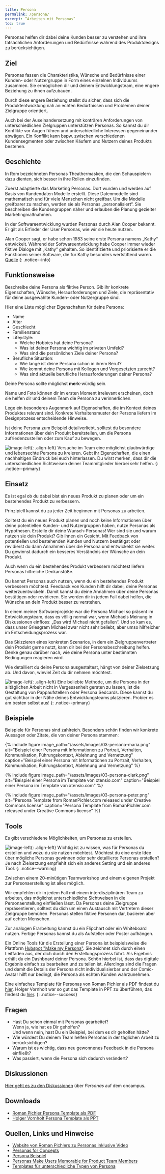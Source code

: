 ```yaml
---
title: Persona
permalink: /persona/
excerpt: “Arbeiten mit Personas”
toc: true
---
```


Personas helfen dir dabei deine Kunden besser zu verstehen und ihre tatsächlichen Anforderungen und Bedürfnisse während des Produktdesigns zu berücksichtigen. 

## Ziel

Personas fassen die Charakteristika, Wünsche und Bedürfnisse einer Kunden- oder Nutzergruppe in Form eines einzelnen Individuums zusammen. 
Sie ermöglichen dir und deinem Entwicklungsteam, eine engere Beziehung zu ihnen aufzubauen.  

Durch diese engere Beziehung stellst du sicher, dass sich die Produktentwicklung nah an echten Bedürfnissen und Problemen deiner Zielgruppe orientiert.

Auch bei der Auseinandersetzung mit konträren Anforderungen von unterschiedlichen Zielgruppen unterstützen Personas. 
So kannst du dir Konflikte vor Augen führen und unterschiedliche Interessen gegeneinander abwägen. 
Ein Konflikt kann bspw. zwischen verschiedenen Kundensegmenten oder zwischen Käufern und Nutzern deines Produkts bestehen.

## Geschichte

In Rom bezeichneten Personas Theathermasken, die den Schauspielern dazu dienten, sich besser in ihre Rollen einzufinden. 

Zuerst adaptierte das Marketing Personas. 
Dort wurden und werden auf Basis von Kundendaten Modelle erstellt. 
Diese Datenmodelle sind mathematisch und für viele Menschen nicht greifbar. 
Um die Modelle greifbarer zu machen, werden sie als Personas „personalisiert“. 
Sie beschreiben die Kundengruppen näher und erlauben die Planung gezielter Marketingmaßnahmen.

In der Softwareentwicklung wurden Personas durch Alan Cooper bekannt. 
Er gilt als Erfinder der User Personas, wie wir sie heute nutzen.


Alan Cooper sagt, er habe schon 1983 seine erste Persona namens „Kathy“ entwickelt. 
Während der Softwareentwicklung habe Cooper immer wieder fiktive Dialoge mit „Kathy“ gehalten. 
So identifizierte und priorisierte er die Funktionen seiner Software, die für Kathy besonders wertstiftend waren. [Quelle][1]
{: .notice--info}

## Funktionsweise

Beschreibe deine Persona als fiktive Person. 
Gib ihr konkrete Eigenschaften, Wünsche, Herausforderungen und Ziele, die repräsentativ für deine ausgewählte Kunden- oder Nutzergruppe sind.

Hier eine Liste möglicher Eigenschaften für deine Persona:

* Name
* Alter
* Geschlecht
* Familienstand
* Lifeystyle:
	* Welche Hobbies hat deine Persona?
	* Was ist deiner Persona wichtig im privaten Umfeld?
	* Was sind die persönlichen Ziele deiner Persona?
* Berufliche Situation:
	* Wie lange ist deine Persona schon in ihrem Beruf?
	* Wie kommt deine Persona mit Kollegen und Vorgesetzten zurecht?
	* Was sind aktuelle berufliche Herausforderungen deiner Persona?

Deine Persona sollte möglichst **merk**-würdig sein. 

Name und Foto können dir im ersten Moment irrelevant erscheinen, doch sie helfen dir und deinem Team die Persona zu verinnerlichen. 

Lege ein besonderes Augenmerk auf Eigenschaften, die im Kontext deines Produktes relevant sind. 
Konkrete Verhaltensmuster der Persona liefern im Designprozess entscheidende Hinweise. 

Ist deine Persona zum Beispiel detailverliebt, solltest du besondere Informationen über dein Produkt bereitstellen, um die Persona zufriedenzustellen oder zum Kauf zu bewegen. 

![image-left][image-1]{: .align-left}
Versuche im Team eine möglichst glaubwürdige und lebensechte Persona zu kreieren. 
Gebt ihr Eigenschaften, die einen nachhaltigen Eindruck bei euch hinterlassen. 
Du wirst merken, dass dir die unterschiedlichen Sichtweisen deiner Teammitglieder hierbei sehr helfen. {: .notice--primary}

## Einsatz

Es ist egal ob du dabei bist ein neues Produkt zu planen oder um ein bestehendes Produkt zu verbessern.

Prinzipiell kannst du zu jeder Zeit beginnen mit Personas zu arbeiten.

Solltest du ein neues Produkt planen und noch keine Informationen über deine potentiellen Kunden- und Nutzergruppen haben, nutze Personas als Hypothesen. Erstelle dir deine Wunsch-Personas! 
Wer sind sie und warum nutzen sie dein Produkt? Gib ihnen ein Gesicht. 
Mit Feedback von potentiellen und bestehenden Kunden und Nutzern bestätigst oder revidierst du dann Annahmen über die Persona und entwickelst sie weiter. 
Du gewinnst dadurch ein besseres Verständnis der Wünsche an dein Produkt.

Auch wenn du ein bestehendes Produkt verbessern möchtest liefern Personas hilfreiche Denkanstöße.

Du kannst Personas auch nutzen, wenn du ein bestehendes Produkt verbessern möchtest.
Feedback von Kunden hilft dir dabei, deine Personas weiterzuentwickeln. 
Damit kannst du deine Annahmen über deine Personas bestätigen oder revidieren.
Sie werden dir in jedem Fall dabei helfen, die Wünsche an dein Produkt besser zu verstehen. 

In einem meiner Softwareprojekte war die Persona Michael so präsent im Entwicklungsteam, dass es völlig normal war, wenn Michaels Meinung in Diskussionen einfloss: „Das wird Michael nicht gefallen“. 
Und so kam es, dass unser Griesgram Michael zwar nicht sehr beliebt, aber umso hilfreicher im Entscheidungsprozess war.

Das Skizzieren eines konkreten Szenarios, in dem ein Zielgruppenvertreter dein Produkt gerne nutzt, kann dir bei der Personabeschreibung helfen. 
Denke genau darüber nach, wie deine Persona unter bestimmten Bedingungen reagieren wird.

Wie detailliert du deine Persona ausgestaltest, hängt von deiner Zielsetzung ab. 
Und davon, wieviel Zeit du dir nehmen möchtest.


![image-left][image-2]{: .align-left}
Eine beliebte Methode, um die Persona in der alltäglichen Arbeit nicht in Vergessenheit geraten zu lassen, ist die Gestaltung von Pappaufstellern oder Persona Sedcards.
Diese kannst du gut sichtbar in der Nähe deines Entwicklungsteams platzieren.
Probier es am besten selbst aus!
{: .notice--primary}

## Beispiele

Beispiele für Personas sind zahlreich.
Besonders schön finden wir konkrete Aussagen oder Zitate, die von deiner Persona stammen:

{% include figure image_path="/assets/images/03-persona-maria.png" alt="Beispiel einer Persona mit Informationen zu Portrait, Verhalten, Kommunikation, Führungskontext, Ablehnung und Vernetzung" caption="Beispiel einer Persona mit Informationen zu Portrait, Verhalten, Kommunikation, Führungskontext, Ablehnung und Vernetzung" %}

{% include figure image_path="/assets/images/03-persona-clark.png" alt="Beispiel einer Persona im Template von xtensio.com" caption="Beispiel einer Persona im Template von xtensio.com" %} 

{% include figure image_path="/assets/images/03-persona-peter.png" alt="Persona Template from RomanPichler.com released under Creative Commons license" caption="Persona Template from RomanPichler.com released under Creative Commons license" %}

## Tools

Es gibt verschiedene Möglichkeiten, um Personas zu erstellen. 

![image-left][image-3]{: .align-left} 
Wichtig ist zu wissen, was für Personas du erstellen und wozu du sie nutzen möchtest. 
Möchtest du eine erste Idee über mögliche Personas gewinnen oder sehr detaillierte Personas erstellen?
Je nach Zielsetzung empfiehlt sich ein anderes Setting und ein anderes Tool.
{: .notice--warning}

Zwischen einem 20-minütigen Teamworkshop und einem eigenen Projekt zur Personaerstellung ist alles möglich. 

Wir empfehlen dir in jedem Fall mit einem interdisziplinären Team zu arbeiten, das möglichst unterschiedliche Sichtweisen in die Personaerstellung einfließen lässt. 
Da Personas deine Zielgruppe repräsentieren, solltest du dich um einen Austausch mit Vertretern dieser Zielgruppe bemühen. 
Personas stellen fiktive Personen dar, basieren aber auf echten Menschen.

Zur analogen Erarbeitung kannst du ein Flipchart oder ein Whiteboard nutzen. 
Fertige Personas kannst du als Aufsteller oder Poster aufhängen.  

Ein Online Tools für die Erstellung einer Persona ist beispielsweise die Plattform [Hubspot "Make my Persona"][2].
Sie zeichnet sich durch einen Leitfaden aus, der dich durch den Erstellungsprozess führt.
Als Ergebnis erhält du ein Dashboard deiner Persona.
Schön hierbei ist, dass das digitale Ergebnis einfach zu bearbeiten und zu teilen ist.
Allerdings sind die Fragen und damit die Details der Persona nicht individualisierbar und der Comic-Avatar hilft nur bedingt, die Persona als echten Kunden wahrzunehmen.

Eine einfaches Template für Personas von Roman Pichler als PDF findest du [hier][3].
Holger Vornholt war so gut das Template in PPT zu überführen, das findest du [hier][10].
{: .notice--success}

## Fragen

* Hast Du schon einmal mit Personas gearbeitet?  
	Wenn ja, wie hat es Dir geholfen?  
	Und wenn nein, hast Du ein Beispiel, bei dem es dir geholfen hätte?
* Wie würdest Du deinem Team helfen Personas in der täglichen Arbeit zu berücksichtigen?
* Warum ist es wichtig, dass neu gewonnenes Feedback in die Persona einfließt?
* Was passiert, wenn die Persona sich dadurch verändert?

## Diskussionen

[Hier geht es zu den Diskussionen][4] über *Personas* auf dem oncampus.

## Downloads

* [Roman Pichler Persona Template als PDF][3]
* [Holger Vornholt Persona Template als PPT][10]

## Quellen, Links und Hinweise

* [Website von Roman Pichlers zu Personas inklusive Video][5]
* [Personas for Concepts][6]
* [Persona Beispiel][7]
* [Personas Make Users Memorable for Product Team Members][8]
* [Templates für unterschiedliche Typen von Persona][9]

[1]:	https://www.muuuh.de/hub/consulting/personas-was-ist-das-wie-mache-ich-es-und-worauf-muss-ich-achten "Artikel: Personas - Was ist das, wie mache ich es und worauf muss ich achten?"
[2]:	https://www.hubspot.de/make-my-persona
[3]:	/assets/downloads/03-persona-template-roman-pichler.pdf
[4]:	https://www.oncampus.de/course/weiterbildung/moocs/apomooc/section-5/47469-aufgabenforum-von-der-idee-zur-persona
[5]:	https://www.romanpichler.com/tools/the-persona-template
[6]:	https://challenges.openideo.com/blog/personas-for-concepts
[7]:	https://www.romanpichler.com/blog/persona-template-for-agile-product-management/
[8]:	https://www.nngroup.com/articles/persona/
[9]:	https://xtensio.com/user-persona/
[10]:	/assets/downloads/03-Holger_Vornholt_Persona_Template.pptx

[image-1]:	/assets/images/lab-flask-experiment.png
[image-2]:	/assets/images/lab-flask-experiment.png
[image-3]:	/assets/images/flag-warning.png